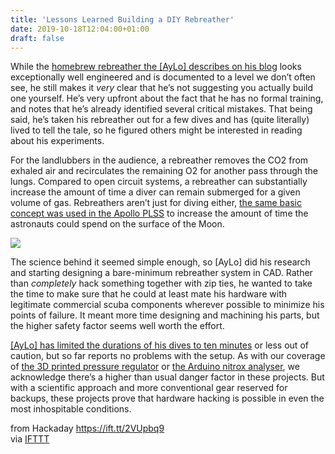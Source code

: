 ```yaml
---
title: 'Lessons Learned Building a DIY Rebreather'
date: 2019-10-18T12:04:00+01:00
draft: false
---
```


While the [homebrew rebreather the \[AyLo\] describes on his blog](https://aylo6061.com/2019/10/14/oxygen-rebreather-design-and-fabrication/) looks exceptionally well engineered and is documented to a level we don’t often see, he still makes it _very_ clear that he’s not suggesting you actually build one yourself. He’s very upfront about the fact that he has no formal training, and notes that he’s already identified several critical mistakes. That being said, he’s taken his rebreather out for a few dives and has (quite literally) lived to tell the tale, so he figured others might be interested in reading about his experiments.

For the landlubbers in the audience, a rebreather removes the CO2 from exhaled air and recirculates the remaining O2 for another pass through the lungs. Compared to open circuit systems, a rebreather can substantially increase the amount of time a diver can remain submerged for a given volume of gas. Rebreathers aren’t just for diving either, [the same basic concept was used in the Apollo PLSS](https://hackaday.com/2019/08/19/apollos-plss-and-the-science-of-keeping-humans-alive-in-space/) to increase the amount of time the astronauts could spend on the surface of the Moon.

[![](https://hackaday.com/wp-content/uploads/2019/10/rebreather_detail2.png?w=800)](https://hackaday.com/wp-content/uploads/2019/10/rebreather_detail2.png)

The science behind it seemed simple enough, so \[AyLo\] did his research and starting designing a bare-minimum rebreather system in CAD. Rather than _completely_ hack something together with zip ties, he wanted to take the time to make sure that he could at least mate his hardware with legitimate commercial scuba components wherever possible to minimize his points of failure. It meant more time designing and machining his parts, but the higher safety factor seems well worth the effort.

[\[AyLo\] has limited the durations of his dives to ten minutes](https://aylo6061.com/2019/10/14/oxygen-rebreather-dive-notes/) or less out of caution, but so far reports no problems with the setup. As with our coverage of [the 3D printed pressure regulator](https://hackaday.com/2016/08/23/diy-pressure-regulator-for-exciting-scuba/) or [the Arduino nitrox analyser](https://hackaday.com/2018/11/03/arduino-nitrox-analyzer-for-the-submarine-hacker/), we acknowledge there’s a higher than usual danger factor in these projects. But with a scientific approach and more conventional gear reserved for backups, these projects prove that hardware hacking is possible in even the most inhospitable conditions.

  
  
from Hackaday https://ift.tt/2VUpbq9  
via [IFTTT](https://ifttt.com/?ref=da&site=blogger)